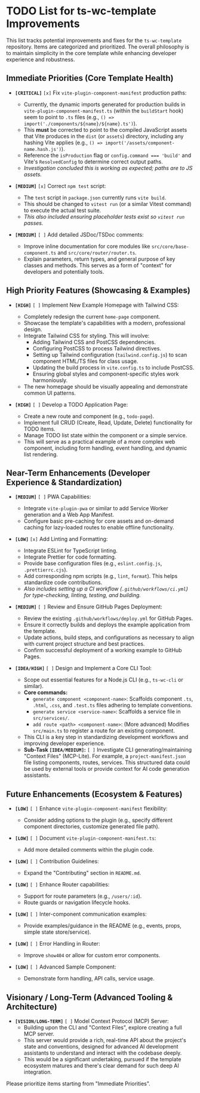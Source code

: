 # TODO List for ts-wc-template Improvements

This list tracks potential improvements and fixes for the `ts-wc-template` repository. Items are categorized and prioritized. The overall philosophy is to maintain simplicity in the core template while enhancing developer experience and robustness.

## Immediate Priorities (Core Template Health)

- **`[CRITICAL]`** `[x]` Fix `vite-plugin-component-manifest` production paths:
  - Currently, the dynamic imports generated for production builds in `vite-plugin-component-manifest.ts` (within the `buildStart` hook) seem to point to `.ts` files (e.g., `() => import('./components/${name}/${name}.ts')`).
  - This **must** be corrected to point to the compiled JavaScript assets that Vite produces in the `dist` (or `assets`) directory, including any hashing Vite applies (e.g., `() => import('/assets/component-name.hash.js')`).
  - Reference the `isProduction` flag or `config.command === 'build'` and Vite's `ResolvedConfig` to determine correct output paths.
  - _Investigation concluded this is working as expected; paths are to JS assets._

- **`[MEDIUM]`** `[x]` Correct `npm test` script:
  - The `test` script in `package.json` currently runs `vite build`.
  - This should be changed to `vitest run` (or a similar Vitest command) to execute the actual test suite.
  - _This also included ensuring placeholder tests exist so `vitest run` passes._

- **`[MEDIUM]`** `[ ]` Add detailed JSDoc/TSDoc comments:
  - Improve inline documentation for core modules like `src/core/base-component.ts` and `src/core/router/router.ts`.
  - Explain parameters, return types, and general purpose of key classes and methods. This serves as a form of "context" for developers and potentially tools.

## High Priority Features (Showcasing & Examples)

- **`[HIGH]`** `[ ]` Implement New Example Homepage with Tailwind CSS:
  - Completely redesign the current `home-page` component.
  - Showcase the template's capabilities with a modern, professional design.
  - Integrate Tailwind CSS for styling. This will involve:
    - Adding Tailwind CSS and PostCSS dependencies.
    - Configuring PostCSS to process Tailwind directives.
    - Setting up Tailwind configuration (`tailwind.config.js`) to scan component HTML/TS files for class usage.
    - Updating the build process in `vite.config.ts` to include PostCSS.
    - Ensuring global styles and component-specific styles work harmoniously.
  - The new homepage should be visually appealing and demonstrate common UI patterns.

- **`[HIGH]`** `[ ]` Develop a TODO Application Page:
  - Create a new route and component (e.g., `todo-page`).
  - Implement full CRUD (Create, Read, Update, Delete) functionality for TODO items.
  - Manage TODO list state within the component or a simple service.
  - This will serve as a practical example of a more complex web component, including form handling, event handling, and dynamic list rendering.

## Near-Term Enhancements (Developer Experience & Standardization)

- **`[MEDIUM]`** `[ ]` PWA Capabilities:
  - Integrate `vite-plugin-pwa` or similar to add Service Worker generation and a Web App Manifest.
  - Configure basic pre-caching for core assets and on-demand caching for lazy-loaded routes to enable offline functionality.


- **`[LOW]`** `[x]` Add Linting and Formatting:
  - Integrate ESLint for TypeScript linting.
  - Integrate Prettier for code formatting.
  - Provide base configuration files (e.g., `eslint.config.js`, `.prettierrc.cjs`).
  - Add corresponding npm scripts (e.g., `lint`, `format`). This helps standardize code contributions.
  - _Also includes setting up a CI workflow (`.github/workflows/ci.yml`) for type-checking, linting, testing, and building._

- **`[MEDIUM]`** `[ ]` Review and Ensure GitHub Pages Deployment:
  - Review the existing `.github/workflows/deploy.yml` for GitHub Pages.
  - Ensure it correctly builds and deploys the example application from the template.
  - Update actions, build steps, and configurations as necessary to align with current project structure and best practices.
  - Confirm successful deployment of a working example to GitHub Pages.


- **`[IDEA/HIGH]`** `[ ]` Design and Implement a Core CLI Tool:
  - Scope out essential features for a Node.js CLI (e.g., `ts-wc-cli` or similar).
  - **Core commands:**
    - `generate component <component-name>`: Scaffolds component `.ts`, `.html`, `.css`, and `.test.ts` files adhering to template conventions.
    - `generate service <service-name>`: Scaffolds a service file in `src/services/`.
    - `add route <path> <component-name>`: (More advanced) Modifies `src/main.ts` to register a route for an existing component.
  - This CLI is a key step in standardizing development workflows and improving developer experience.
  - **Sub-Task `[IDEA/MEDIUM]`:** `[ ]` Investigate CLI generating/maintaining "Context Files" (MCP-Lite). For example, a `project-manifest.json` file listing components, routes, services. This structured data could be used by external tools or provide context for AI code generation assistants.

## Future Enhancements (Ecosystem & Features)

- **`[LOW]`** `[ ]` Enhance `vite-plugin-component-manifest` flexibility:
  - Consider adding options to the plugin (e.g., specify different component directories, customize generated file path).

- **`[LOW]`** `[ ]` Document `vite-plugin-component-manifest.ts`:
  - Add more detailed comments within the plugin code.

- **`[LOW]`** `[ ]` Contribution Guidelines:
  - Expand the "Contributing" section in `README.md`.

- **`[LOW]`** `[ ]` Enhance Router capabilities:
  - Support for route parameters (e.g., `/users/:id`).
  - Route guards or navigation lifecycle hooks.

- **`[LOW]`** `[ ]` Inter-component communication examples:
  - Provide examples/guidance in the README (e.g., events, props, simple state store/service).

- **`[LOW]`** `[ ]` Error Handling in Router:
  - Improve `show404` or allow for custom error components.

- **`[LOW]`** `[ ]` Advanced Sample Component:
  - Demonstrate form handling, API calls, service usage.

## Visionary / Long-Term (Advanced Tooling & Architecture)

- **`[VISION/LONG-TERM]`** `[ ]` Model Context Protocol (MCP) Server:
  - Building upon the CLI and "Context Files", explore creating a full MCP server.
  - This server would provide a rich, real-time API about the project's state and conventions, designed for advanced AI development assistants to understand and interact with the codebase deeply.
  - This would be a significant undertaking, pursued if the template ecosystem matures and there's clear demand for such deep AI integration.

Please prioritize items starting from "Immediate Priorities".

